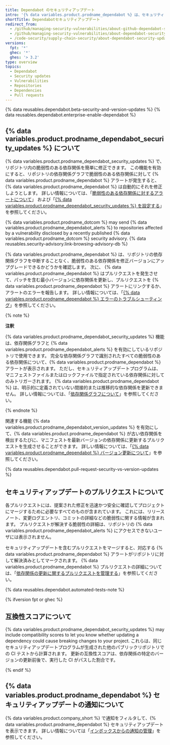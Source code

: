 ```yaml
---
title: Dependabot のセキュリティアップデート
intro: '{% data variables.product.prodname_dependabot %} は、セキュリティアップデートプログラムを使用してプルリクエストを発行することにより、脆弱性のある依存関係を修正できます。'
shortTitle: Dependabotセキュリティアップデート
redirect_from:
  - /github/managing-security-vulnerabilities/about-github-dependabot-security-updates
  - /github/managing-security-vulnerabilities/about-dependabot-security-updates
  - /code-security/supply-chain-security/about-dependabot-security-updates
versions:
  fpt: '*'
  ghec: '*'
  ghes: '> 3.2'
type: overview
topics:
  - Dependabot
  - Security updates
  - Vulnerabilities
  - Repositories
  - Dependencies
  - Pull requests
---
```


<!--Marketing-LINK: From /features/security/software-supply-chain page "About Dependabot security updates".-->

{% data reusables.dependabot.beta-security-and-version-updates %}
{% data reusables.dependabot.enterprise-enable-dependabot %}

## {% data variables.product.prodname_dependabot_security_updates %} について

{% data variables.product.prodname_dependabot_security_updates %} で、リポジトリ内の脆弱性のある依存関係を簡単に修正できます。 この機能を有効にすると、リポジトリの依存関係グラフで脆弱性のある依存関係に対して {% data variables.product.prodname_dependabot %} アラートが発生すると、{% data variables.product.prodname_dependabot %} は自動的にそれを修正しようとします。 詳しい情報については、「[脆弱性のある依存関係に対するアラートについて](/code-security/supply-chain-security/about-alerts-for-vulnerable-dependencies)」 および「[{% data variables.product.prodname_dependabot_security_updates %} を設定する](/github/managing-security-vulnerabilities/configuring-dependabot-security-updates)」を参照してください。

{% data variables.product.prodname_dotcom %} may send  {% data variables.product.prodname_dependabot_alerts %} to repositories affected by a vulnerability disclosed by a recently published {% data variables.product.prodname_dotcom %} security advisory. {% data reusables.security-advisory.link-browsing-advisory-db %}

{% data variables.product.prodname_dependabot %} は、リポジトリの依存関係グラフを中断することなく、脆弱性のある依存関係を修正バージョンにアップグレードできるかどうかを確認します。 次に、 {% data variables.product.prodname_dependabot %} はプルリクエストを発生させて、パッチを含む最小バージョンに依存関係を更新し、プルリクエストを {% data variables.product.prodname_dependabot %} アラートにリンクするか、アラートのエラーを報告します。 詳しい情報については、「[{% data variables.product.prodname_dependabot %} エラーのトラブルシューティング](/github/managing-security-vulnerabilities/troubleshooting-dependabot-errors)」を参照してください。

{% note %}

**注釈**

{% data variables.product.prodname_dependabot_security_updates %} 機能は、依存関係グラフと {% data variables.product.prodname_dependabot_alerts %} を有効にしているリポジトリで使用できます。 完全な依存関係グラフで識別されたすべての脆弱性のある依存関係について、{% data variables.product.prodname_dependabot %} アラートが表示されます。 ただし、セキュリティアップデートプログラムは、マニフェストファイルまたはロックファイルで指定されている依存関係に対してのみトリガーされます。 {% data variables.product.prodname_dependabot %} は、明示的に定義されていない間接的または推移的な依存関係を更新できません。 詳しい情報については、「[依存関係グラフについて](/github/visualizing-repository-data-with-graphs/about-the-dependency-graph#dependencies-included)」を参照してください。

{% endnote %}

関連する機能 {% data variables.product.prodname_dependabot_version_updates %} を有効にして、{% data variables.product.prodname_dependabot %} が古い依存関係を検出するたびに、マニフェストを最新バージョンの依存関係に更新するプルリクエストを生成させることができます。 詳しい情報については、「[{% data variables.product.prodname_dependabot %} バージョン更新について](/github/administering-a-repository/about-dependabot-version-updates)」を参照してください。

{% data reusables.dependabot.pull-request-security-vs-version-updates %}

## セキュリティアップデートのプルリクエストについて

各プルリクエストには、提案された修正を迅速かつ安全に確認してプロジェクトにマージするために必要なすべてのものが含まれています。 これには、リリースノート、変更ログエントリ、コミットの詳細などの脆弱性に関する情報が含まれます。 プルリクエストが解決する脆弱性の詳細は、リポジトリの {% data variables.product.prodname_dependabot_alerts %} にアクセスできないユーザには表示されません。

セキュリティアップデートを含むプルリクエストをマージすると、対応する {% data variables.product.prodname_dependabot %} アラートがリポジトリに対して解決済みとしてマークされます。 {% data variables.product.prodname_dependabot %} プルリクエストの詳細については、「[依存関係の更新に関するプルリクエストを管理する](/github/administering-a-repository/managing-pull-requests-for-dependency-updates)」を参照してください。

{% data reusables.dependabot.automated-tests-note %}

{% ifversion fpt or ghec %}

## 互換性スコアについて

{% data variables.product.prodname_dependabot_security_updates %} may include compatibility scores to let you know whether updating a dependency could cause breaking changes to your project. これらは、同じセキュリティアップデートプログラムが生成された他のパブリックリポジトリでの CI テストから計算されます。 更新の互換性スコアは、依存関係の特定のバージョンの更新前後で、実行した CI がパスした割合です。

{% endif %}

## {% data variables.product.prodname_dependabot %} セキュリティアップデートの通知について

{% data variables.product.company_short %} で通知をフィルタして、{% data variables.product.prodname_dependabot %} セキュリティアップデートを表示できます。 詳しい情報については「[インボックスからの通知の管理](/github/managing-subscriptions-and-notifications-on-github/managing-notifications-from-your-inbox#dependabot-custom-filters)」を参照してください。
